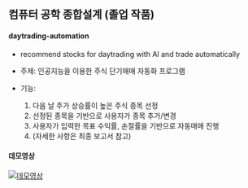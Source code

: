 ## 컴퓨터 공학 종합설계 (졸업 작품)

#### daytrading-automation
- recommend stocks for daytrading with AI and trade automatically 

- 주제: 인공지능을 이용한 주식 단기매매 자동화 프로그램
- 기능: 
  1. 다음 날 주가 상승률이 높은 주식 종목 선정
  2. 선정된 종목을 기반으로 사용자가 종목 추가/변경
  3. 사용자가 입력한 목표 수익률, 손절률을 기반으로 자동매매 진행
  4. (자세한 사항은 최종 보고서 참고)
#### 데모영상
[![데모영상](https://img.youtube.com/vi/Uxdul4Z53ck/0.jpg)](https://www.youtube.com/embed/Uxdul4Z53ck)
